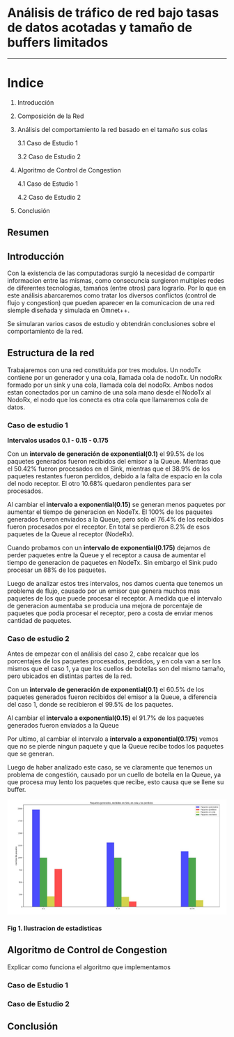 # Análisis de tráfico de red bajo tasas de datos acotadas y tamaño de buffers limitados
-----

# Indice 
1. Introducción

2. Composición de la Red

3. Análisis del comportamiento la red basado en el tamaño sus colas

	3.1 Caso de Estudio 1
	
	3.2 Caso de Estudio 2

4. Algoritmo de Control de Congestion

	4.1 Caso de Estudio 1
	
	4.2 Caso de Estudio 2

5. Conclusión

## Resumen

## Introducción
Con la existencia de las computadoras surgió la necesidad de compartir informacion entre las mismas, como consecuncia surgieron multiples redes de diferentes tecnologias, tamaños (entre otros) para lograrlo. Por lo que en este análisis abarcaremos como tratar los diversos conflictos (control de flujo y congestion) que pueden aparecer en la comunicacion de una red siemple diseñada y simulada en Omnet++.

Se simularan varios casos de estudio y obtendrán
conclusiones sobre el comportamiento de la red.


## Estructura de la red
Trabajaremos con una red constituida por tres modulos. Un nodoTx contiene por un generador y una cola, llamada cola de nodoTx. Un nodoRx formado por un sink y una cola, llamada cola del nodoRx.
Ambos nodos estan conectados por un camino de una sola mano desde el NodoTx al NodoRx, el nodo que los conecta es otra cola que llamaremos cola de datos.

### Caso de estudio 1

**Intervalos usados 0.1 - 0.15 - 0.175**

Con un **intervalo de generación de exponential(0.1)** el 99.5% de los paquetes generados fueron recibidos del emisor a la Queue. Mientras que el 50.42% fueron procesados en el Sink, mientras que el 38.9% de los paquetes restantes fueron perdidos, debido a la falta de espacio en la cola del nodo receptor. El otro 10.68% quedaron pendientes para ser procesados.

Al cambiar el  **intervalo a exponential(0.15)** se generan menos paquetes por aumentar el tiempo de generacion en NodeTx. El 100% de los paquetes generados fueron enviados a la Queue, pero solo el 76.4% de los recibidos fueron procesados por el receptor. En total se perdieron 8.2% de esos paquetes de la Queue al receptor (NodeRx).

Cuando probamos con un **intervalo de exponential(0.175)** dejamos de perder paquetes entre la Queue y el receptor a causa de aumentar el tiempo de generacion de paquetes en NodeTx. Sin embargo el Sink pudo procesar un 88% de los paquetes.

Luego de analizar estos tres intervalos, nos damos cuenta que tenemos un problema de flujo, causado por un emisor que genera muchos mas paquetes de los que puede procesar el receptor.
A medida que el intervalo de generacion aumentaba se producia una mejora de porcentaje de paquetes que podia procesar el receptor, pero a costa de enviar menos cantidad de paquetes. 


### Caso de estudio 2

Antes de empezar con el análisis del caso 2, cabe recalcar que los porcentajes de los paquetes procesados, perdidos, y en cola van a ser los mismos que el caso 1, ya que los cuellos de botellas son del mismo tamaño, pero ubicados en distintas partes de la red. 

Con un **intervalo de generación de exponential(0.1)** el 60.5% de los paquetes generados fueron recibidos del emisor a la Queue, a diferencia del caso 1, donde se recibieron el 99.5% de los paquetes. 

Al cambiar el **intervalo a exponential(0.15)** el 91.7% de los paquetes generados fueron enviados a la Queue

Por ultimo, al cambiar el intervalo a **intervalo a exponential(0.175)** vemos que no se pierde ningun paquete y que la Queue recibe todos los paquetes que se generan.

Luego de haber analizado este caso, se ve claramente que tenemos un problema de congestión, causado por un cuello de botella en la Queue, ya que procesa muy lento los paquetes que recibe, esto causa que se llene su buffer.

![chart](./images/default/chart.jpeg)

#### Fig 1. Ilustracion de estadisticas


## Algoritmo de Control de Congestion
Explicar como funciona el algoritmo que implementamos

### Caso de Estudio 1

### Caso de Estudio 2

## Conclusión
